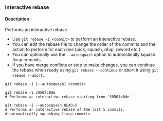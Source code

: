 ### Interactive rebase

#### Description



Performs an interactive rebase.

- Use `git rebase -i <commit>` to perform an interactive rebase.
- You can edit the rebase file to change the order of the commits and the action to perform for each one (pick, squash, drop, reword etc.).
- You can optionally use the `--autosquash` option to automatically squash fixup commits.
- If you have merge conflicts or stop to make changes, you can continue the rebase when ready using `git rebase --continue` or abort it using `git rebase --abort`.

```shell
git rebase -i [--autosquash] <commit>
```

```shell
git rebase -i 3050fc0de
# Performs an interactive rebase starting from `3050fc0de`

git rebase -i --autosquash HEAD~5
# Performs an interactive rebase of the last 5 commits,
# automatically squashing fixup commits
```
